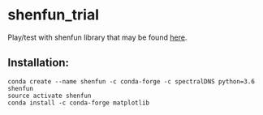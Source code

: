 # shenfun_trial

Play/test with shenfun library that may be found [here](https://github.com/spectralDNS/shenfun).



## Installation:

```
conda create --name shenfun -c conda-forge -c spectralDNS python=3.6 shenfun
source activate shenfun
conda install -c conda-forge matplotlib
```



